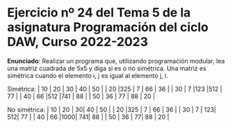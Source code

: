 # Ejercicio nº 24 del Tema 5 de la asignatura Programación del ciclo DAW, Curso 2022-2023
**Enunciado**: Realizar un programa que, utilizando programación modular, lea una matriz cuadrada de 5x5 y diga si es o no simétrica. 
Una matriz es simétrica cuando el elemento i, j es igual al elemento j, i.

Simétrica: 
| 10 | 20 | 30 | 40 | 50 |
| 20 |325 |  7 | 66 | 36 |
| 30 |  7 |123 |512 | 77 |
| 40 | 66 |512 |741 | 88 |
| 50 | 36 | 77 | 88 | 20 |


No simétrica:
| 10 | 20 |  30| 40 | 50 |
| 20 |325 |  7 | 66 | 36 |
| 30 |  7 | 123| 512| 77 |
| 40 | 66 |1000| 741| 88 |
| 50 | 36 |  77| 88 | 20 |